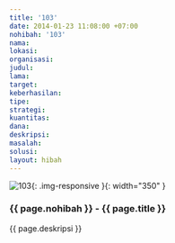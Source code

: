 ```yaml
---
title: '103'
date: 2014-01-23 11:08:00 +07:00
nohibah: '103'
nama:
lokasi:
organisasi:
judul:
lama:
target:
keberhasilan:
tipe:
strategi:
kuantitas:
dana:
deskripsi:
masalah:
solusi:
layout: hibah
---
```


![103](/static/img/hibahcms/103.png){: .img-responsive }{: width="350" }

### {{ page.nohibah }} - {{ page.title }}

{{ page.deskripsi }}
